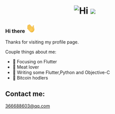 <!--
**helloDolin/helloDolin** is a ✨ _special_ ✨ repository because its `README.md` (this file) appears on your GitHub profile.

Here are some ideas to get you started:

- 🔭 I’m currently working on ...
- 🌱 I’m currently learning ...
- 👯 I’m looking to collaborate on ...
- 🤔 I’m looking for help with ...
- 💬 Ask me about ...
- 📫 How to reach me: ...
- 😄 Pronouns: ...
- ⚡ Fun fact: ...
-->

<!-- <img align="right" src="https://github-readme-stats.vercel.app/api?username=helloDolin&hide=contribs&show_icons=true&theme=highcontrast" /> -->

<h1 align="center">
  <img src="https://emojis.slackmojis.com/emojis/images/1588866973/8934/hellokittydance.gif?1588866973" alt="Hi" width="42" />
  <!-- <a href="https://blog.sunguoqi.com/"> -->
    <img src="https://readme-typing-svg.herokuapp.com/?lines=Stay Hungry. Stay Foolish.&center=true&size=27&color=000000" />
  <!-- </a> -->
</h1>

### Hi there <img src="https://raw.githubusercontent.com/ABSphreak/ABSphreak/master/gifs/Hi.gif" width="30px" height="30px"/>

Thanks for visiting my profile page.

Couple things about me:
- 🔭 Focusing on Flutter
- :meat_on_bone:  Meat lover
- 🔭 Writing some Flutter,Python and Objective-C
- 🤔 Bitcoin hodlers
## Contact me:
366688603@qq.com


